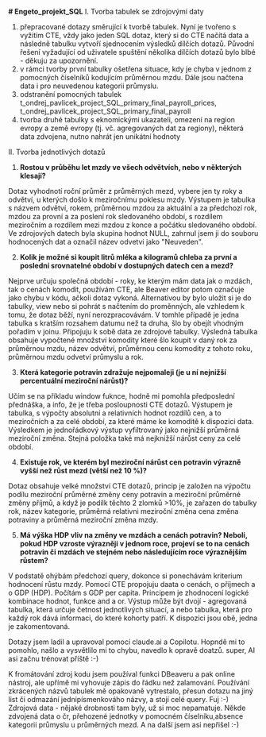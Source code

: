 **# Engeto_projekt_SQL**
I. Tvorba tabulek se zdrojovými daty
1) přepracované dotazy směrující k tvorbě tabulek. Nyní je tvořeno s vyžitím CTE, vždy jako jeden SQL dotaz, který si do CTE načítá data a následně tabulku vytvoří sjednocením výsledků dílčích dotazů. Původní řešení vyžadující od uživatele spuštění několika dílčích dotazů bylo blbé - děkuju za upozornění.
2) v rámci tvorby první tabulky ošetřena situace, kdy je chyba v jednom z pomocných číselníků kodujícím průměrnou mzdu. Dále jsou načtena data i pro neuvedenou kategorii průmyslu. 
4) odstranění pomocných tabulek t_ondrej_pavlicek_project_SQL_primary_final_payroll_prices, t_ondrej_pavlicek_project_SQL_primary_final_payroll
5) tvorba druhé tabulky s eknomickými ukazateli, omezení na region evropy a země evropy (tj. vč. agregovaných dat za regiony), některá data zdvojena, nutno nahrát jen unikátní hodnoty
   
II. Tvorba jednotlivých dotazů
1) **Rostou v průběhu let mzdy ve všech odvětvích, nebo v některých klesají?**
 
Dotaz vyhodnotí roční průměr z průměrných mezd, vybere jen ty roky a odvětví, u kterých došlo k meziročnímu poklesu mzdy. Výstupem je tabulka s názvem odvětví, rokem, průměrnou mzdou za aktuální a za předchozí rok, mzdou za provní a za poslení rok sledovaného období, s rozdílem meziročním a rozdílem mezi mzdou z konce a počátku sledovaného období. Ve zdrojových datech byla skupina hodnot NULL, zahrnul jsem ji do souboru hodnocených dat a označil název odvetvi jako "Neuveden".

2) **Kolik je možné si koupit litrů mléka a kilogramů chleba za první a poslední srovnatelné období v dostupných datech cen a mezd?**
   
Nejprve určuju společná období - roky, ke kterým mám data jak o mzdách, tak o cenách komodit, používám CTE, ale Beaver editor potom označuje jako chybu v kódu, ačkoli dotaz vykoná. Alternativou by bylo uložit si je do tabulky, view nebo si pohrát s načtením do proměnných, ale vzhledem k tomu, že dotaz běží, nyní nerozpracovávám. V tomhle případě je jedna tabulka s kratším rozsahem datumu než ta druha, šlo by obejít vhodným pořadím v joinu. Připojuju k sobě data ze zdrojové tabulky. Výsledná tabulka obsahuje vypočtené množství komodity které šlo koupit v daný rok za průměrnou mzdu, název odvětví, průměrnou cenu komodity z tohoto roku, průměrnou mzdu odvetví průmyslu a rok.
  
3) **Která kategorie potravin zdražuje nejpomaleji (je u ní nejnižší percentuální meziroční nárůst)?**
   
Učím se na příkladu window fuknce, hodně mi pomohla předposlední přednáška, a info, že je třeba posloupnosti CTE dotazů. Výstupem je tabulka, s výpočty absolutní a relativních hodnot rozdílů cen, a to meziročních a za celé období, za které máme ke komoditě k dispozici data. Výsledkem je jednořádkový výstup vyfiltrovaný jako nejnižší průměrná meziroční změna. Stejná položka také má nejknižší nárůst ceny za celé období.    

4) **Existuje rok, ve kterém byl meziroční nárůst cen potravin výrazně vyšší než růst mezd (větší než 10 %)?**

Dotaz obsahuje velké množství CTE dotazů, princip je založen na výpočtu podílu meziroční průměrné změny ceny potravin a meziroční průměrné změny příjmů, a když je podílk těchto 2 zlomků >10%, je zařazen do tabulky rok, název kategorie, průměrná relativni meziroční změna cena změna potraviny a průměrná meziroční změna mzdy. 

5) **Má výška HDP vliv na změny ve mzdách a cenách potravin? Neboli, pokud HDP vzroste výrazněji v jednom roce, projeví se to na cenách potravin či mzdách ve stejném nebo následujícím roce výraznějším růstem?**

V podstatě ohýbám předchozí query, dokonce si ponechávám kriterium hodnocení růstu mzdy. Pomocí CTE propojuju daata o cenách, o příjmech a o GDP (HDP). Počítám s GDP per capita. Principem je zhodnocení logické kombinace hodnot, funkce and a or. Výstup může být dvojí - agregovaná tabulka, která určuje četnost jednotlivých situací, a nebo tabulka, která pro každý rok dává informaci, do které kohorty patří. K dispozici jsou obě, jedna je zakomentovaná.


Dotazy jsem ladil a upravoval pomocí claude.ai a Copilotu. Hopndě mi to pomohlo, našlo a vysvětlilo mi to chybu, navedlo k opravě doatzů. super, AI asi začnu trénovat příště :-)  

K fromátování zdroj kodu jsem používal funkci DBeaveru a pak online nástroj, ale upřímě mi vyhovuje zápis do řádku než zalamování. Používání zkrácených názvů tabulek mě opakovaně vytrestalo, přesun dotazu na jiný list či odmazání jednipísmenkováho názvy, a stojí celé query. Fuj :-) 
Zdrojová data - nějaké drobnosti tam byly, už si moc nepamatuje. Někde zdvojená data o čr, přehozené jednotky v pomocném číselníku,absence kategorii průmyslu u průměrných mezd. A na další jsem asi nepřišel :-) 

